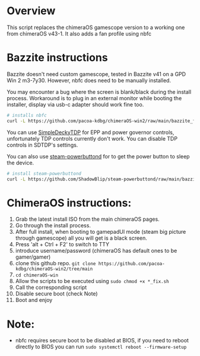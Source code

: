 # Overview

This script replaces the chimeraOS gamescope version to a working one from chimeraOS v43-1.
It also adds a fan profile using nbfc

# Bazzite instructions

Bazzite doesn't need custom gamescope, tested in Bazzite v41 on a GPD Win 2 m3-7y30. However, nbfc does need to be manually installed.

You may encounter a bug where the screen is blank/black during the install process. Workaround is to plug in an external monitor while booting the installer, display via usb-c adapter should work fine too.

```bash
# installs nbfc
curl -L https://github.com/pacoa-kdbg/chimeraOS-win2/raw/main/bazzite_fix.sh | sh
```

You can use [SimpleDeckyTDP](https://github.com/aarron-lee/SimpleDeckyTDP) for EPP and power governor controls, unfortunately TDP controls currently don't work. You can disable TDP controls in SDTDP's settings.

You can also use [steam-powerbuttond](https://github.com/ShadowBlip/steam-powerbuttond) for to get the power button to sleep the device.

```bash
# install steam-powerbuttond
curl -L https://github.com/ShadowBlip/steam-powerbuttond/raw/main/bazzite_install.sh | sh
```

# ChimeraOS instructions:
  1. Grab the latest install ISO from the main chimeraOS pages.
  2. Go through the install process.
  3. After full install, when booting to gamepadUI mode (steam big picture through gamescope) all you will get is a black screen.
  4. Press 'alt + Ctrl + F2' to switch to TTY
  5. introduce username/password (chimeraOS has default ones to be gamer/gamer)
  6. clone this github repo.  `git clone https://github.com/pacoa-kdbg/chimeraOS-win2/tree/main`
  7. `cd chimeraOS-win`
  8. Allow the scripts to be executed using
      `sudo chmod +x *_fix.sh`
  9. Call the corresponding script
  10. Disable secure boot (check Note)
  11. Boot and enjoy

# Note:
 - nbfc requires secure boot to be disabled at BIOS, if you need to reboot directly to BIOS you can run
`sudo systemctl reboot --firmware-setup`
